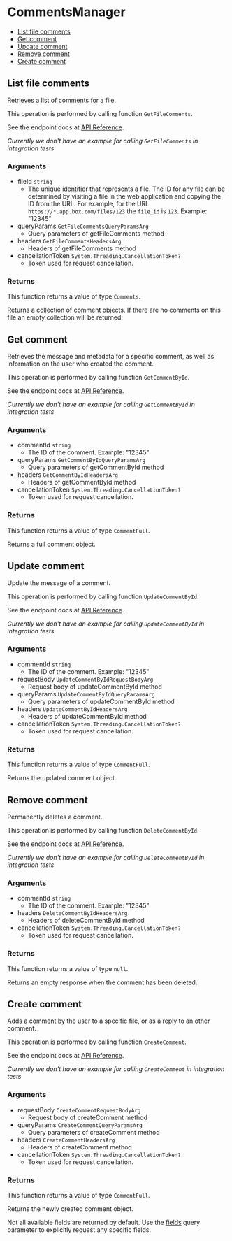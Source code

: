 # CommentsManager


- [List file comments](#list-file-comments)
- [Get comment](#get-comment)
- [Update comment](#update-comment)
- [Remove comment](#remove-comment)
- [Create comment](#create-comment)

## List file comments

Retrieves a list of comments for a file.

This operation is performed by calling function `GetFileComments`.

See the endpoint docs at
[API Reference](https://developer.box.com/reference/get-files-id-comments/).

*Currently we don't have an example for calling `GetFileComments` in integration tests*

### Arguments

- fileId `string`
  - The unique identifier that represents a file.  The ID for any file can be determined by visiting a file in the web application and copying the ID from the URL. For example, for the URL `https://*.app.box.com/files/123` the `file_id` is `123`. Example: "12345"
- queryParams `GetFileCommentsQueryParamsArg`
  - Query parameters of getFileComments method
- headers `GetFileCommentsHeadersArg`
  - Headers of getFileComments method
- cancellationToken `System.Threading.CancellationToken?`
  - Token used for request cancellation.


### Returns

This function returns a value of type `Comments`.

Returns a collection of comment objects. If there are no
comments on this file an empty collection will be returned.


## Get comment

Retrieves the message and metadata for a specific comment, as well
as information on the user who created the comment.

This operation is performed by calling function `GetCommentById`.

See the endpoint docs at
[API Reference](https://developer.box.com/reference/get-comments-id/).

*Currently we don't have an example for calling `GetCommentById` in integration tests*

### Arguments

- commentId `string`
  - The ID of the comment. Example: "12345"
- queryParams `GetCommentByIdQueryParamsArg`
  - Query parameters of getCommentById method
- headers `GetCommentByIdHeadersArg`
  - Headers of getCommentById method
- cancellationToken `System.Threading.CancellationToken?`
  - Token used for request cancellation.


### Returns

This function returns a value of type `CommentFull`.

Returns a full comment object.


## Update comment

Update the message of a comment.

This operation is performed by calling function `UpdateCommentById`.

See the endpoint docs at
[API Reference](https://developer.box.com/reference/put-comments-id/).

*Currently we don't have an example for calling `UpdateCommentById` in integration tests*

### Arguments

- commentId `string`
  - The ID of the comment. Example: "12345"
- requestBody `UpdateCommentByIdRequestBodyArg`
  - Request body of updateCommentById method
- queryParams `UpdateCommentByIdQueryParamsArg`
  - Query parameters of updateCommentById method
- headers `UpdateCommentByIdHeadersArg`
  - Headers of updateCommentById method
- cancellationToken `System.Threading.CancellationToken?`
  - Token used for request cancellation.


### Returns

This function returns a value of type `CommentFull`.

Returns the updated comment object.


## Remove comment

Permanently deletes a comment.

This operation is performed by calling function `DeleteCommentById`.

See the endpoint docs at
[API Reference](https://developer.box.com/reference/delete-comments-id/).

*Currently we don't have an example for calling `DeleteCommentById` in integration tests*

### Arguments

- commentId `string`
  - The ID of the comment. Example: "12345"
- headers `DeleteCommentByIdHeadersArg`
  - Headers of deleteCommentById method
- cancellationToken `System.Threading.CancellationToken?`
  - Token used for request cancellation.


### Returns

This function returns a value of type `null`.

Returns an empty response when the comment has been deleted.


## Create comment

Adds a comment by the user to a specific file, or
as a reply to an other comment.

This operation is performed by calling function `CreateComment`.

See the endpoint docs at
[API Reference](https://developer.box.com/reference/post-comments/).

*Currently we don't have an example for calling `CreateComment` in integration tests*

### Arguments

- requestBody `CreateCommentRequestBodyArg`
  - Request body of createComment method
- queryParams `CreateCommentQueryParamsArg`
  - Query parameters of createComment method
- headers `CreateCommentHeadersArg`
  - Headers of createComment method
- cancellationToken `System.Threading.CancellationToken?`
  - Token used for request cancellation.


### Returns

This function returns a value of type `CommentFull`.

Returns the newly created comment object.

Not all available fields are returned by default. Use the
[fields](#param-fields) query parameter to explicitly request
any specific fields.


